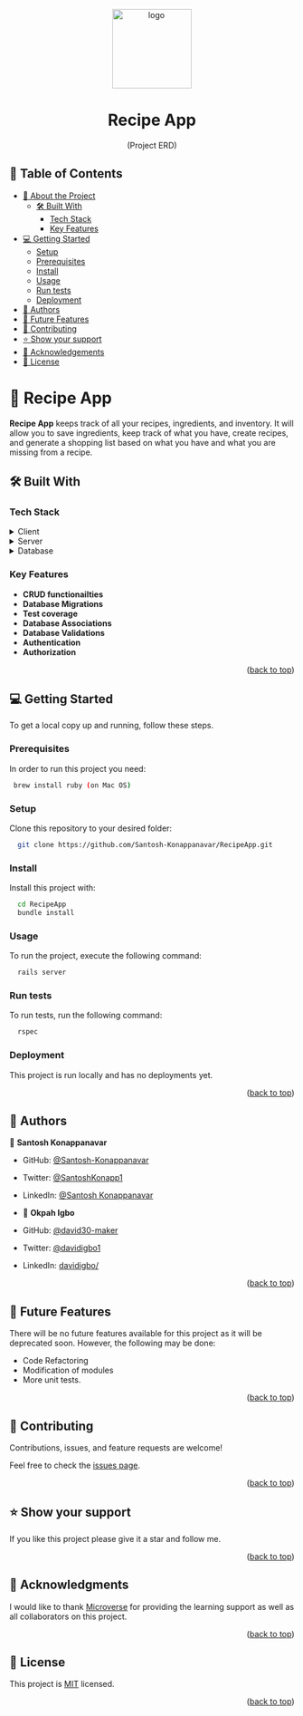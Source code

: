 <a name="readme-top"></a>

<div align="center">
  <img src="erd.png" alt="logo" width="140"  height="auto" />
  <br/>

  <h1><b>Recipe App</b></h3>
  <p>(Project ERD)</p>

</div>

## 📗 Table of Contents

- [📖 About the Project](#about-project)
  - [🛠 Built With](#built-with)
    - [Tech Stack](#tech-stack)
    - [Key Features](#key-features)
- [💻 Getting Started](#getting-started)
  - [Setup](#setup)
  - [Prerequisites](#prerequisites)
  - [Install](#install)
  - [Usage](#usage)
  - [Run tests](#run-tests)
  - [Deployment](#triangular_flag_on_post-deployment)
- [👥 Authors](#authors)
- [🔭 Future Features](#future-features)
- [🤝 Contributing](#contributing)
- [⭐️ Show your support](#support)
- [🙏 Acknowledgements](#acknowledgements)
- [📝 License](#license)


# 📖 Recipe App <a name="about-project"></a>

**Recipe App** keeps track of all your recipes, ingredients, and inventory. It will allow you to save ingredients, keep track of what you have, create recipes, and generate a shopping list based on what you have and what you are missing from a recipe.

## 🛠 Built With <a name="built-with"></a>

### Tech Stack <a name="tech-stack"></a>

<details>
  <summary>Client</summary>
  <ul>
    <li><a href="https://ruby-lang.org/">HTML/CSS</a></li>
  </ul>
</details>

<details>
  <summary>Server</summary>
  <ul>
    <li><a href="https://ruby-lang.org/">Rails</a></li>
  </ul>
</details>

<details>
  <summary>Database</summary>
  <ul>
    <li><a href="https://ruby-lang.org/">PostgreSQL</a></li>
  </ul>
</details>


### Key Features <a name="key-features"></a>

- **CRUD functionailties**
- **Database Migrations**
- **Test coverage**
- **Database Associations**
- **Database Validations**
- **Authentication**
- **Authorization**



<p align="right">(<a href="#readme-top">back to top</a>)</p>


## 💻 Getting Started <a name="getting-started"></a>

To get a local copy up and running, follow these steps.

### Prerequisites

In order to run this project you need:

```sh
 brew install ruby (on Mac OS)
```

### Setup

Clone this repository to your desired folder:

```sh
  git clone https://github.com/Santosh-Konappanavar/RecipeApp.git
```

### Install

Install this project with:


```sh
  cd RecipeApp
  bundle install
```

### Usage

To run the project, execute the following command:


```sh
  rails server
```

### Run tests

To run tests, run the following command:


```sh
  rspec
```

### Deployment

This project is run locally and has no deployments yet.

<p align="right">(<a href="#readme-top">back to top</a>)</p>

<!-- AUTHORS -->

## 👥 Authors <a name="authors"></a>

👤 **Santosh Konappanavar**

- GitHub: [@Santosh-Konappanavar](https://github.com/Santosh-Konappanavar)
- Twitter: [@SantoshKonapp1](https://twitter.com/SantoshKonappa1)
- LinkedIn: [@Santosh Konappanavar](https://www.linkedin.com/in/santosh-konappanavar/)

- 👤 **Okpah Igbo**

- GitHub: [@david30-maker](https://github.com/david30-maker)
- Twitter: [@davidigbo1](https://twitter.com/davidigbo1)
- LinkedIn: [davidigbo/](https://www.linkedin.com/in/davidigbo/)


<p align="right">(<a href="#readme-top">back to top</a>)</p>



## 🔭 Future Features <a name="future-features"></a>

There will be no future features available for this project as it will be deprecated soon. However, the following may be done:
- Code Refactoring
- Modification of modules
- More unit tests.

<p align="right">(<a href="#readme-top">back to top</a>)</p>



## 🤝 Contributing <a name="contributing"></a>

Contributions, issues, and feature requests are welcome!

Feel free to check the [issues page](https://github.com/Santosh-Konappanavar/RecipeApp/issues).

<p align="right">(<a href="#readme-top">back to top</a>)</p>



## ⭐️ Show your support <a name="support"></a>

If you like this project please give it a star and follow me.

<p align="right">(<a href="#readme-top">back to top</a>)</p>

<!-- ACKNOWLEDGEMENTS -->

## 🙏 Acknowledgments <a name="acknowledgements"></a>

I would like to thank [Microverse](https://github.com/microverseinc) for providing the learning support as well as all collaborators on this project.

<p align="right">(<a href="#readme-top">back to top</a>)</p>

<!-- LICENSE -->

## 📝 License <a name="license"></a>

This project is [MIT](https://github.com/Santosh-Konappanavar/RecipeApp/blob/development/LICENSE) licensed.

<p align="right">(<a href="#readme-top">back to top</a>)</p>

